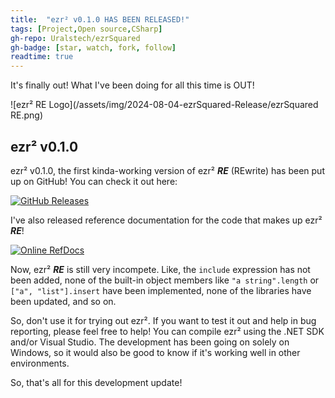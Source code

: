 ```yaml
---
title:  "ezr² v0.1.0 HAS BEEN RELEASED!"
tags: [Project,Open source,CSharp]
gh-repo: Uralstech/ezrSquared
gh-badge: [star, watch, fork, follow]
readtime: true
---
```


It's finally out! What I've been doing for all this time is OUT!

![ezr² RE Logo](/assets/img/2024-08-04-ezrSquared-Release/ezrSquared RE.png)

## ezr² v0.1.0

ezr² v0.1.0, the first kinda-working version of ezr² ***RE*** (REwrite) has been
put up on GitHub! You can check it out here:

[![GitHub Releases](https://img.shields.io/badge/GitHub_Releases-black?style=for-the-badge&logo=github&color=FFFFFF&logoColor=000000)](https://github.com/Uralstech/ezrSquared/releases)

I've also released reference documentation for the code that makes up ezr² ***RE***!

[![Online RefDocs](https://img.shields.io/badge/Online_RefDocs-black?style=for-the-badge&logo=github&color=FFFFFF&logoColor=000000)](https://uralstech.github.io/ezrSquaredRefDocs)

Now, ezr² ***RE*** is still very incompete. Like, the `include` expression
has not been added, none of the built-in object members like `"a string".length`
or `["a", "list"].insert` have been implemented, none of the libraries have been updated, and so on.

So, don't use it for trying out ezr². If you want to test it out and
help in bug reporting, please feel free to help! You can compile ezr² using
the .NET SDK and/or Visual Studio. The development has been going on solely
on Windows, so it would also be good to know if it's working well in other
environments.

So, that's all for this development update!
